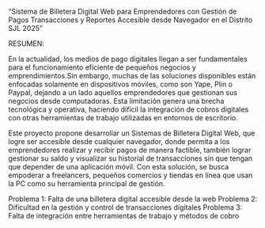 “Sistema de Billetera Digital Web para Emprendedores con Gestión de Pagos Transacciones y Reportes Accesible desde Navegador en el Distrito SJL 2025”


RESUMEN:

En la actualidad, los medios de pago digitales llegan a ser fundamentales para el funcionamiento eficiente de pequeños negocios y emprendimientos.Sin embargo, muchas de las soluciones disponibles están enfocadas solamente en dispositivos móviles, como son Yape, Plin o Paypal, dejando a un lado aquellos emprendedores que gestionan sus negocios desde computadoras. Esta limitación genera una brecha tecnológica y operativa, haciendo difícil la integración de cobros digitales con otras herramientas de trabajo utilizadas en entornos de escritorio.

Este proyecto propone desarrollar un Sistemas de Billetera Digital Web, que logre ser accesible desde cualquier navegador, donde permita a los emprendedores realizar y recibir pagos de manera factible, también lograr gestionar su saldo y visualizar su historial de transacciones sin que tengan que depender de una aplicación móvil. Con esta solución, se busca empoderar a freelancers, pequeños comercios y tiendas en línea que usan la PC como su herramienta principal de gestión.

Problema 1: Falta de una billetera digital accesible desde la web
Problema 2: Dificultad en la gestión y control de transacciones digitales
Problema 3: Falta de integración entre herramientas de trabajo y métodos de cobro


